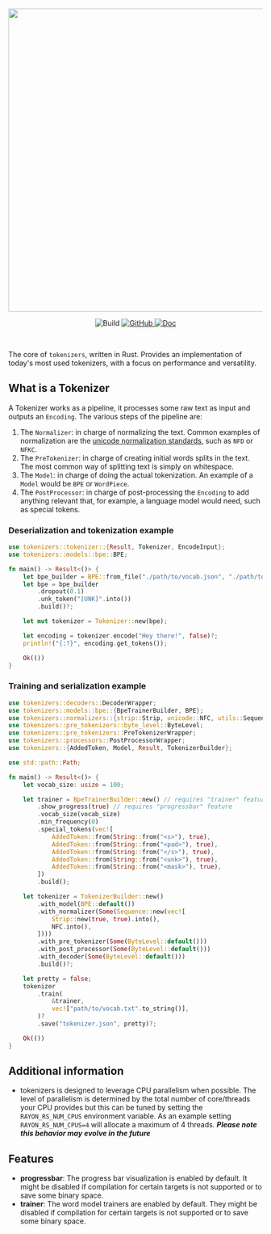 <p align="center">
    <br>
    <img src="https://huggingface.co/landing/assets/tokenizers/tokenizers-logo.png" width="600"/>
    <br>
<p>
<p align="center">
    <img alt="Build" src="https://github.com/huggingface/tokenizers/workflows/Rust/badge.svg">
    <a href="https://github.com/huggingface/tokenizers/blob/master/LICENSE">
        <img alt="GitHub" src="https://img.shields.io/github/license/huggingface/tokenizers.svg?color=blue">
    </a>
    <a href="https://docs.rs/tokenizers/">
        <img alt="Doc" src="https://docs.rs/tokenizers/badge.svg">
    </a>
</p>
<br>


The core of `tokenizers`, written in Rust.
Provides an implementation of today's most used tokenizers, with a focus on performance and
versatility.

## What is a Tokenizer

A Tokenizer works as a pipeline, it processes some raw text as input and outputs an `Encoding`.
The various steps of the pipeline are:

1. The `Normalizer`: in charge of normalizing the text. Common examples of normalization are
   the [unicode normalization standards](https://unicode.org/reports/tr15/#Norm_Forms), such as `NFD` or `NFKC`.
2. The `PreTokenizer`: in charge of creating initial words splits in the text. The most common way of
   splitting text is simply on whitespace.
3. The `Model`: in charge of doing the actual tokenization. An example of a `Model` would be
   `BPE` or `WordPiece`.
4. The `PostProcessor`: in charge of post-processing the `Encoding` to add anything relevant
   that, for example, a language model would need, such as special tokens.

### Deserialization and tokenization example

```rust
use tokenizers::tokenizer::{Result, Tokenizer, EncodeInput};
use tokenizers::models::bpe::BPE;

fn main() -> Result<()> {
    let bpe_builder = BPE::from_file("./path/to/vocab.json", "./path/to/merges.txt");
    let bpe = bpe_builder
        .dropout(0.1)
        .unk_token("[UNK]".into())
        .build()?;

    let mut tokenizer = Tokenizer::new(bpe);

    let encoding = tokenizer.encode("Hey there!", false)?;
    println!("{:?}", encoding.get_tokens());

    Ok(())
}
```

### Training and serialization example

```rust
use tokenizers::decoders::DecoderWrapper;
use tokenizers::models::bpe::{BpeTrainerBuilder, BPE};
use tokenizers::normalizers::{strip::Strip, unicode::NFC, utils::Sequence, NormalizerWrapper};
use tokenizers::pre_tokenizers::byte_level::ByteLevel;
use tokenizers::pre_tokenizers::PreTokenizerWrapper;
use tokenizers::processors::PostProcessorWrapper;
use tokenizers::{AddedToken, Model, Result, TokenizerBuilder};

use std::path::Path;

fn main() -> Result<()> {
    let vocab_size: usize = 100;

    let trainer = BpeTrainerBuilder::new() // requires "trainer" feature
        .show_progress(true) // requires "progressbar" feature
        .vocab_size(vocab_size)
        .min_frequency(0)
        .special_tokens(vec![
            AddedToken::from(String::from("<s>"), true),
            AddedToken::from(String::from("<pad>"), true),
            AddedToken::from(String::from("</s>"), true),
            AddedToken::from(String::from("<unk>"), true),
            AddedToken::from(String::from("<mask>"), true),
        ])
        .build();

    let tokenizer = TokenizerBuilder::new()
        .with_model(BPE::default())
        .with_normalizer(Some(Sequence::new(vec![
            Strip::new(true, true).into(),
            NFC.into(),
        ])))
        .with_pre_tokenizer(Some(ByteLevel::default()))
        .with_post_processor(Some(ByteLevel::default()))
        .with_decoder(Some(ByteLevel::default()))
        .build()?;

    let pretty = false;
    tokenizer
        .train(
            &trainer,
            vec!["path/to/vocab.txt".to_string()],
        )?
        .save("tokenizer.json", pretty)?;

    Ok(())
}
```

## Additional information

- tokenizers is designed to leverage CPU parallelism when possible. The level of parallelism is determined
by the total number of core/threads your CPU provides but this can be tuned by setting the `RAYON_RS_NUM_CPUS`
environment variable. As an example setting `RAYON_RS_NUM_CPUS=4` will allocate a maximum of 4 threads.
**_Please note this behavior may evolve in the future_**

## Features

- **progressbar**: The progress bar visualization is enabled by default. It might be disabled if
compilation for certain targets is not supported or to save some binary space.
- **trainer**: The word model trainers are enabled by default. They might be disabled if
compilation for certain targets is not supported or to save some binary space.
